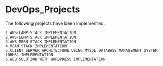 # DevOps_Projects

The following projects have been implemented:

    1.AWS-LAMP-STACK IMPLEMENTATION
    2.AWS-LEMP-STACK IMPLEMENTATION
    3.AWS-MERN-STACK IMPLEMENTATION
    4.MEAN STACK IMPLEMENTATION
    5.CLIENT SERVER ARCHITECTURE USING MYSQL DATABASE MANAGEMENT SYSTEM (DBMS) IMPLEMENTATION
    6.WEB SOLUTION WITH WORDPRESS IMPLEMENTATION